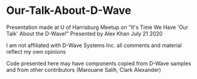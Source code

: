 # Our-Talk-About-D-Wave
Presentation made at U of Harrisburg Meetup on "It's Time We Have 'Our Talk' About the D-Wave!"
Presented by Alex Khan
July 21 2020

I am not affiliated with D-Wave Systems Inc.
all comments and material reflect my own opinions

Code presented here may have components copied from D-Wave samples and from other contributors (Marouane Salih, Clark Alexander)

